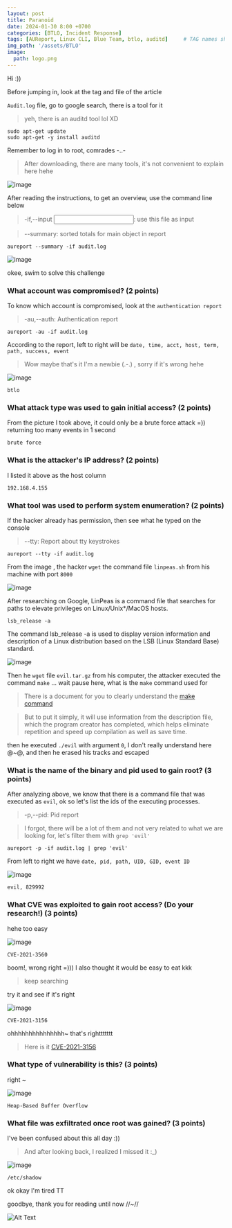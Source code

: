 ```yaml
--- 
layout: post
title: Paranoid
date: 2024-01-30 8:00 +0700
categories: [BTLO, Incident Response]
tags: [AUReport, Linux CLI, Blue Team, btlo, auditd]     # TAG names should always be lowercase
img_path: '/assets/BTLO'
image: 
  path: logo.png
--- 
```


Hi :))

Before jumping in, look at the tag and file of the article

`Audit.log` file, go to google search, there is a tool for it
> yeh, there is an auditd tool lol XD

```
sudo apt-get update
sudo apt-get -y install auditd
```

Remember to log in to root, comrades -..-
> After downloading, there are many tools, it's not convenient to explain here hehe

![image](https://github.com/zs0b/zs0b.github.io/assets/118095276/9d0d1f5a-2465-403d-a5c8-47f8362bbb17)

After reading the instructions, to get an overview, use the command line below
>  -if,--input <Input File name>: use this file as input

>  --summary: sorted totals for main object in report

```
aureport --summary -if audit.log 

```

![image](https://github.com/zs0b/zs0b.github.io/assets/118095276/6d91bfcb-725f-4c64-938c-1d749700594a)

okee, swim to solve this challenge

### What account was compromised? (2 points)
  
To know which account is compromised, look at the `authentication report`
> -au,--auth: Authentication report

```
aureport -au -if audit.log

```

According to the report, left to right will be `date, time, acct, host, term, path, success, event`
> Wow maybe that's it I'm a newbie (.-.) , sorry if it's wrong hehe

![image](https://github.com/zs0b/zs0b.github.io/assets/118095276/d7a0f374-1579-4a09-9b33-c56acbfcde99)

`btlo`

### What attack type was used to gain initial access? (2 points)

From the picture I took above, it could only be a brute force attack =)) returning too many events in 1 second

`brute force`

### What is the attacker's IP address? (2 points)

I listed it above as the host column 

`192.168.4.155`

### What tool was used to perform system enumeration? (2 points)

If the hacker already has permission, then see what he typed on the console
> --tty: Report about tty keystrokes

```
aureport --tty -if audit.log

```

From the image , the hacker `wget` the command file `linpeas.sh` from his machine with port `8000`

![image](https://github.com/zs0b/zs0b.github.io/assets/118095276/c6508e62-5ee0-4dd7-ab6f-765acdfaea06)

After researching on Google, LinPeas is a command file that searches for paths to elevate privileges on Linux/Unix*/MacOS hosts.

```
lsb_release -a

```

The command lsb_release -a is used to display version information and description of a Linux distribution based on the LSB (Linux Standard Base) standard.

![image](https://github.com/zs0b/zs0b.github.io/assets/118095276/48ee62e1-c574-4bda-94a7-0f72ae8123d4)

Then he `wget` file `evil.tar.gz` from his computer, the attacker executed the command `make` ... wait pause here, what is the `make` command used for
> There is a document for you to clearly understand the [make command](https://www.ibm.com/docs/en/aix/7.2?topic=concepts-make-command)

> But to put it simply, it will use information from the description file, which the program creator has completed, which helps eliminate repetition and speed up compilation as well as save time.

then he executed `./evil` with argument `0`, I don't really understand here @~@, and then he erased his tracks and escaped

### What is the name of the binary and pid used to gain root? (3 points)

After analyzing above, we know that there is a command file that was executed as `evil`, ok so let's list the ids of the executing processes.
> -p,--pid: Pid report

> I forgot, there will be a lot of them and not very related to what we are looking for, let's filter them with `grep 'evil'`

```
aureport -p -if audit.log | grep 'evil'

```

From left to right we have `date, pid, path, UID, GID, event ID`

![image](https://github.com/zs0b/zs0b.github.io/assets/118095276/2ac907cc-298f-4288-a89e-77b72e267bb9)

`evil, 829992` 

### What CVE was exploited to gain root access? (Do your research!) (3 points)

hehe too easy

![image](https://github.com/zs0b/zs0b.github.io/assets/118095276/bb42068a-d5e7-4332-9398-2f7b30865353)

`CVE-2021-3560`

boom!, wrong right =))) I also thought it would be easy to eat kkk
> keep searching

try it and see if it's right

![image](https://github.com/zs0b/zs0b.github.io/assets/118095276/bf624bbb-080b-4698-b018-1fa8660efd6e)

`CVE-2021-3156`

ohhhhhhhhhhhhhhh~ that's righttttttt
> Here is it [CVE-2021-3156](https://www.alibabacloud.com/help/en/ecs/product-overview/vulnerability-announcement-or-linux-sudo-permission-vulnerability)

### What type of vulnerability is this? (3 points)

right ~ 

![image](https://github.com/zs0b/zs0b.github.io/assets/118095276/61b5223e-6f7a-4fc5-9404-fadf14177d41)

`Heap-Based Buffer Overflow`

### What file was exfiltrated once root was gained? (3 points)

I've been confused about this all day :))
> And after looking back, I realized I missed it :_) 

![image](https://github.com/zs0b/zs0b.github.io/assets/118095276/9c182e97-22f6-4f75-949c-a8a8cc6b44cf)

`/etc/shadow`

ok okay I'm tired TT

goodbye, thank you for reading until now //~//

![Alt Text](https://media.giphy.com/media/nmBKiNb7h3tIv3BO8D/giphy.gif?cid=790b761183ingxqbsyfgt5y2bt92cadaqbpp5jl7drplf3a4&ep=v1_gifs_search&rid=giphy.gif&ct=g)
















